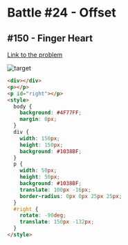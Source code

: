 # Battle #24 - Offset

## #150 - Finger Heart

[Link to the problem](https://cssbattle.dev/play/150)

![target](https://cssbattle.dev/targets/150.png)

```html
<div></div>
<p></p>
<p id="right"></p>
<style>
  body {
    background: #4F77FF;
    margin: 0px;
  }
  div {
    width: 150px;
    height: 150px;
    background: #1038BF;
  }
  p {
    width: 50px;
    height: 50px;
    background: #1038BF;
    translate: 100px -16px;
    border-radius: 0px 0px 25px 25px;
  }
  #right {
    rotate: -90deg;
    translate: 150px -132px;
  }
</style>
```





